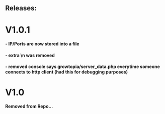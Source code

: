 ## Releases:

# V1.0.1
#### - IP/Ports are now stored into a file
#### - extra \n was removed
#### - removed console says growtopia/server_data.php everytime someone connects to http client (had this for debugging purposes)

# V1.0

#### Removed from Repo...
